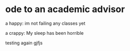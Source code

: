 # ode to an academic advisor


a happy: im not failing any classes yet 

a crappy: My sleep has been horrible 

testing again gjfjs